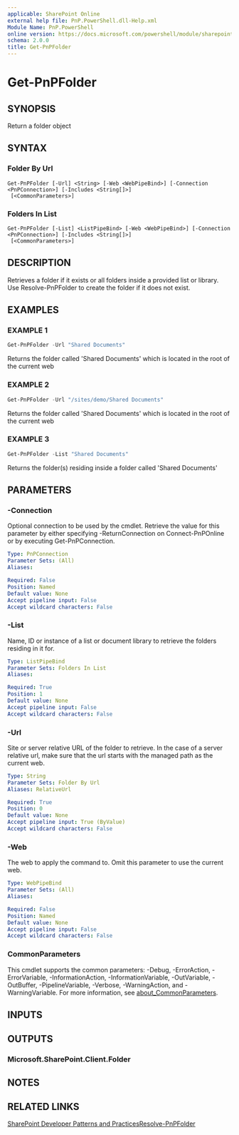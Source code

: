 ```yaml
---
applicable: SharePoint Online
external help file: PnP.PowerShell.dll-Help.xml
Module Name: PnP.PowerShell
online version: https://docs.microsoft.com/powershell/module/sharepoint-pnp/get-pnpfolder
schema: 2.0.0
title: Get-PnPFolder
---
```


# Get-PnPFolder

## SYNOPSIS
Return a folder object

## SYNTAX

### Folder By Url
```
Get-PnPFolder [-Url] <String> [-Web <WebPipeBind>] [-Connection <PnPConnection>] [-Includes <String[]>]
 [<CommonParameters>]
```

### Folders In List
```
Get-PnPFolder [-List] <ListPipeBind> [-Web <WebPipeBind>] [-Connection <PnPConnection>] [-Includes <String[]>]
 [<CommonParameters>]
```

## DESCRIPTION
Retrieves a folder if it exists or all folders inside a provided list or library. Use Resolve-PnPFolder to create the folder if it does not exist.

## EXAMPLES

### EXAMPLE 1
```powershell
Get-PnPFolder -Url "Shared Documents"
```

Returns the folder called 'Shared Documents' which is located in the root of the current web

### EXAMPLE 2
```powershell
Get-PnPFolder -Url "/sites/demo/Shared Documents"
```

Returns the folder called 'Shared Documents' which is located in the root of the current web

### EXAMPLE 3
```powershell
Get-PnPFolder -List "Shared Documents"
```

Returns the folder(s) residing inside a folder called 'Shared Documents'

## PARAMETERS

### -Connection
Optional connection to be used by the cmdlet. Retrieve the value for this parameter by either specifying -ReturnConnection on Connect-PnPOnline or by executing Get-PnPConnection.

```yaml
Type: PnPConnection
Parameter Sets: (All)
Aliases:

Required: False
Position: Named
Default value: None
Accept pipeline input: False
Accept wildcard characters: False
```

### -List
Name, ID or instance of a list or document library to retrieve the folders residing in it for.

```yaml
Type: ListPipeBind
Parameter Sets: Folders In List
Aliases:

Required: True
Position: 1
Default value: None
Accept pipeline input: False
Accept wildcard characters: False
```

### -Url
Site or server relative URL of the folder to retrieve. In the case of a server relative url, make sure that the url starts with the managed path as the current web.

```yaml
Type: String
Parameter Sets: Folder By Url
Aliases: RelativeUrl

Required: True
Position: 0
Default value: None
Accept pipeline input: True (ByValue)
Accept wildcard characters: False
```

### -Web
The web to apply the command to. Omit this parameter to use the current web.

```yaml
Type: WebPipeBind
Parameter Sets: (All)
Aliases:

Required: False
Position: Named
Default value: None
Accept pipeline input: False
Accept wildcard characters: False
```

### CommonParameters
This cmdlet supports the common parameters: -Debug, -ErrorAction, -ErrorVariable, -InformationAction, -InformationVariable, -OutVariable, -OutBuffer, -PipelineVariable, -Verbose, -WarningAction, and -WarningVariable. For more information, see [about_CommonParameters](http://go.microsoft.com/fwlink/?LinkID=113216).

## INPUTS

## OUTPUTS

### Microsoft.SharePoint.Client.Folder

## NOTES

## RELATED LINKS

[SharePoint Developer Patterns and Practices](https://aka.ms/sppnp)[Resolve-PnPFolder](https://github.com/MicrosoftDocs/office-docs-powershell/blob/master/sharepoint/sharepoint-ps/sharepoint-pnp/Resolve-PnPFolder.md)